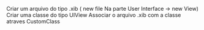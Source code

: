 Criar um arquivo do tipo .xib ( new file Na parte User Interface -> new View)
Criar uma classe do tipo UIView
Associar o arquivo .xib com a classe atraves CustomClass

